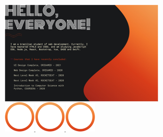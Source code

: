 <img width="auto" src="https://raw.githubusercontent.com/vitoralvesp/vitoralvesp/8c1721acae4971f95883befe154911d9845f5951/Readme%20Profile%20II.jpg">

<a href="https://www.linkedin.com/in/vitor-alves-pereira-9b78801b4/" alt="MY PROFILE ON LINKEDIN">
  <img width="auto" src="https://raw.githubusercontent.com/vitoralvesp/vitoralvesp/2294534cc90821bfa2356b69607563762abf83f6/linkedin.svg">
</a>

<a href="https://codepen.io/vitoralvesp" alt="MY PROFILE ON CODEPEN">
  <img width="auto" src="https://raw.githubusercontent.com/vitoralvesp/vitoralvesp/2294534cc90821bfa2356b69607563762abf83f6/codepen.svg">
</a>

<a href="https://dribbble.com/vitoralvesp" alt="MY PROFILE ON DRIBBBLE">
  <img width="auto" src="https://raw.githubusercontent.com/vitoralvesp/vitoralvesp/2294534cc90821bfa2356b69607563762abf83f6/dribbble.svg">
</a>


<!--
**vitoralvesp/vitoralvesp** is a ✨ _special_ ✨ repository because its `README.md` (this file) appears on your GitHub profile.

Here are some ideas to get you started:

- 🔭 I’m currently working on ...
- 🌱 I’m currently learning ...
- 👯 I’m looking to collaborate on ...
- 🤔 I’m looking for help with ...
- 💬 Ask me about ...
- 📫 How to reach me: ...
- 😄 Pronouns: ...
- ⚡ Fun fact: ...
-->
